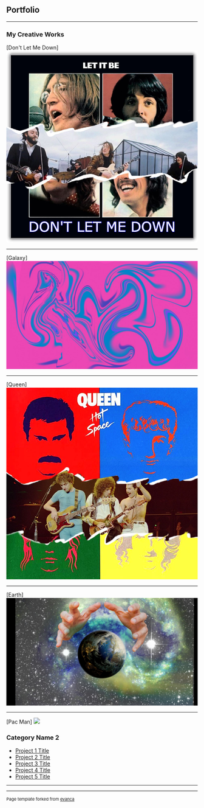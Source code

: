 ## Portfolio

---

### My Creative Works  

[Don't Let Me Down]
<img src="images/Dont Let me down.jpg?raw=true"/>

---
[Galaxy]
<img src="images/Galaxy.jpg?raw=true"/>

---
[Queen]
<img src="images/Queen.jpg?raw=true"/>

---
[Earth]
<img src="images/Earth.jpg?raw=true"/>

---
[Pac Man]
<img src="image/Pac.jpg?raw=true"/>
### Category Name 2

- [Project 1 Title](http://example.com/)
- [Project 2 Title](http://example.com/)
- [Project 3 Title](http://example.com/)
- [Project 4 Title](http://example.com/)
- [Project 5 Title](http://example.com/)

---




---
<p style="font-size:11px">Page template forked from <a href="https://github.com/evanca/quick-portfolio">evanca</a></p>
<!-- Remove above link if you don't want to attibute -->
